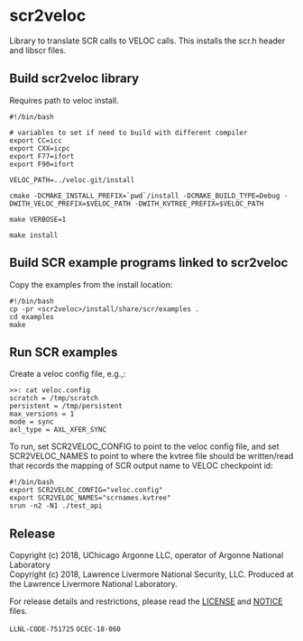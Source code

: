 # scr2veloc
Library to translate SCR calls to VELOC calls.
This installs the scr.h header and libscr files.

## Build scr2veloc library
Requires path to veloc install.

    #!/bin/bash

    # variables to set if need to build with different compiler
    export CC=icc
    export CXX=icpc
    export F77=ifort
    export F90=ifort

    VELOC_PATH=../veloc.git/install

    cmake -DCMAKE_INSTALL_PREFIX=`pwd`/install -DCMAKE_BUILD_TYPE=Debug -DWITH_VELOC_PREFIX=$VELOC_PATH -DWITH_KVTREE_PREFIX=$VELOC_PATH

    make VERBOSE=1

    make install

## Build SCR example programs linked to scr2veloc
Copy the examples from the install location:

    #!/bin/bash
    cp -pr <scr2veloc>/install/share/scr/examples .
    cd examples
    make

## Run SCR examples
Create a veloc config file, e.g.,:

    >>: cat veloc.config
    scratch = /tmp/scratch
    persistent = /tmp/persistent
    max_versions = 1
    mode = sync
    axl_type = AXL_XFER_SYNC

To run, set SCR2VELOC\_CONFIG to point to the veloc config file,
and set SCR2VELOC\_NAMES to point to where the kvtree file should
be written/read that records the mapping of SCR output name to VELOC checkpoint id:

    #!/bin/bash
    export SCR2VELOC_CONFIG="veloc.config"
    export SCR2VELOC_NAMES="scrnames.kvtree"
    srun -n2 -N1 ./test_api

## Release

Copyright (c) 2018, UChicago Argonne LLC, operator of Argonne National Laboratory <br>
Copyright (c) 2018, Lawrence Livermore National Security, LLC.
Produced at the Lawrence Livermore National Laboratory.

For release details and restrictions, please read the [LICENSE](https://github.com/ECP-VeloC/VELOC/blob/master/LICENSE) 
and [NOTICE](https://github.com/ECP-VeloC/VELOC/blob/master/NOTICE) files.

`LLNL-CODE-751725` `OCEC-18-060`
